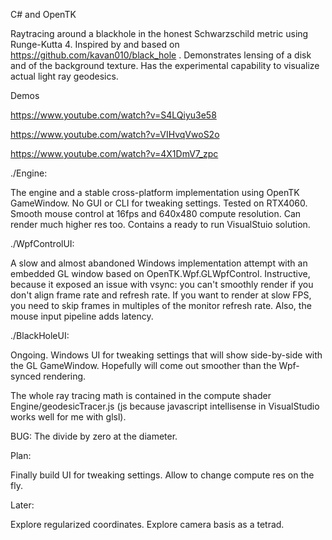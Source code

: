 C# and OpenTK 

Raytracing around a blackhole in the honest Schwarzschild metric using Runge-Kutta 4.
Inspired by and based on https://github.com/kavan010/black_hole .
Demonstrates lensing of a disk and of the background texture.
Has the experimental capability to visualize actual light ray geodesics.

Demos

https://www.youtube.com/watch?v=S4LQiyu3e58

https://www.youtube.com/watch?v=VIHvqVwoS2o

https://www.youtube.com/watch?v=4X1DmV7_zpc

./Engine:

The engine and a stable cross-platform implementation using OpenTK GameWindow. No GUI or CLI for tweaking settings.
Tested on RTX4060. Smooth mouse control at 16fps and 640x480 compute resolution. Can render much higher res too. 
Contains a ready to run VisualStuio solution.

./WpfControlUI:

A slow and almost abandoned Windows implementation attempt with an embedded GL window based on OpenTK.Wpf.GLWpfControl.
Instructive, because it exposed an issue with vsync: you can't smoothly render if you don't align frame rate and refresh rate. 
If you want to render at slow FPS, you need to skip frames in multiples of the monitor refresh rate. 
Also, the mouse input pipeline adds latency. 

./BlackHoleUI:

Ongoing. Windows UI for tweaking settings that will show side-by-side with the GL GameWindow. Hopefully will come out smoother than the Wpf-synced rendering.

The whole ray tracing math is contained in the compute shader Engine/geodesicTracer.js (js because javascript intellisense in VisualStudio works well for me with glsl).


BUG: The divide by zero at the diameter.

Plan:

Finally build UI for tweaking settings.
Allow to change compute res on the fly.

Later:

Explore regularized coordinates. 
Explore camera basis as a tetrad.

